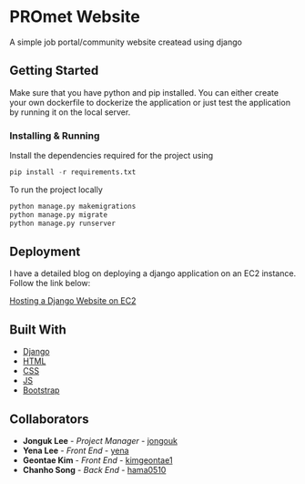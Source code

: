 # PROmet Website

A simple job portal/community website createad using django

## Getting Started

Make sure that you have python and pip installed. You can either create your own dockerfile to dockerize the application or just test the application by running it on the local server.

### Installing & Running 

Install the dependencies required for the project using

```python
pip install -r requirements.txt
```

To run the project locally 

```python
python manage.py makemigrations
python manage.py migrate
python manage.py runserver
```

## Deployment

I have a detailed blog on deploying a django application on an EC2 instance. Follow the link below:

[Hosting a Django Website on EC2](https://dev.to/waji97/hosting-a-django-website-on-ec2-part-1-4758)


## Built With

* [Django](https://docs.djangoproject.com/en/4.2/) 
* [HTML](https://devdocs.io/html/) 
* [CSS](https://devdocs.io/css/) 
* [JS](https://devdocs.io/javascript/) 
* [Bootstrap](https://getbootstrap.com/docs/5.0/getting-started/introduction/)

## Collaborators

* **Jonguk Lee** - *Project Manager* - [jongouk](https://github.com/jongouk)
* **Yena Lee** - *Front End* - [yena](https://github.com/yena)
* **Geontae Kim** - *Front End* - [kimgeontae1](https://github.com/kimgeontae1)
* **Chanho Song** - *Back End* - [hama0510](https://github.com/hama0510)


